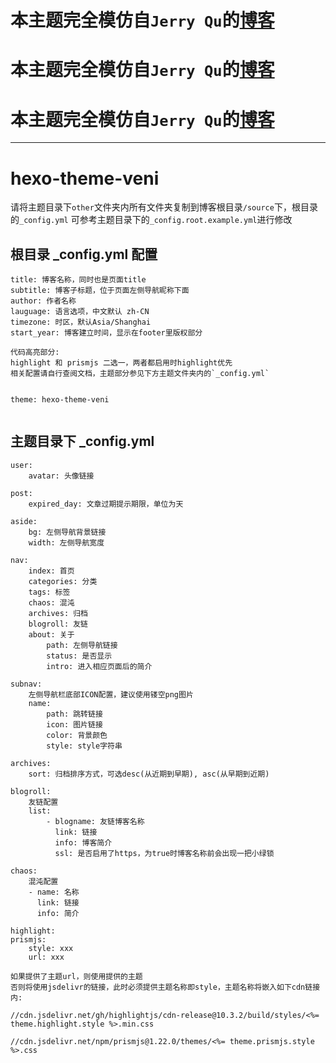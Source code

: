 # 本主题完全模仿自`Jerry Qu`的[博客](https://imququ.com/)

# 本主题完全模仿自`Jerry Qu`的[博客](https://imququ.com/)

# 本主题完全模仿自`Jerry Qu`的[博客](https://imququ.com/)

---

# hexo-theme-veni

请将主题目录下`other`文件夹内所有文件夹复制到博客根目录`/source`下，根目录的`_config.yml` 可参考主题目录下的`_config.root.example.yml`进行修改

## 根目录 _config.yml 配置
```
title: 博客名称，同时也是页面title
subtitle: 博客子标题，位于页面左侧导航昵称下面
author: 作者名称
lauguage: 语言选项，中文默认 zh-CN
timezone: 时区，默认Asia/Shanghai
start_year: 博客建立时间，显示在footer里版权部分

代码高亮部分:
highlight 和 prismjs 二选一，两者都启用时highlight优先
相关配置请自行查阅文档，主题部分参见下方主题文件夹内的`_config.yml`


theme: hexo-theme-veni


```

## 主题目录下 _config.yml

```
user:
    avatar: 头像链接

post:
    expired_day: 文章过期提示期限，单位为天

aside:
    bg: 左侧导航背景链接
    width: 左侧导航宽度

nav:
    index: 首页
    categories: 分类
    tags: 标签
    chaos: 混沌
    archives: 归档
    blogroll: 友链
    about: 关于
        path: 左侧导航链接
        status: 是否显示
        intro: 进入相应页面后的简介

subnav:
    左侧导航栏底部ICON配置，建议使用镂空png图片
    name:
        path: 跳转链接
        icon: 图片链接
        color: 背景颜色
        style: style字符串

archives:
    sort: 归档排序方式，可选desc(从近期到早期), asc(从早期到近期)

blogroll:
    友链配置
    list:
        - blogname: 友链博客名称
          link: 链接
          info: 博客简介
          ssl: 是否启用了https，为true时博客名称前会出现一把小绿锁

chaos:
    混沌配置
    - name: 名称
      link: 链接
      info: 简介

highlight:
prismjs:
    style: xxx
    url: xxx

如果提供了主题url，则使用提供的主题
否则将使用jsdelivr的链接，此时必须提供主题名称即style，主题名称将嵌入如下cdn链接内:

//cdn.jsdelivr.net/gh/highlightjs/cdn-release@10.3.2/build/styles/<%= theme.highlight.style %>.min.css

//cdn.jsdelivr.net/npm/prismjs@1.22.0/themes/<%= theme.prismjs.style %>.css
```
